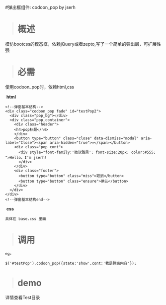 
#弹出框组件: codoon_pop by jserh
> # 概述

模仿bootcss的模态框，依赖jQuery或者zepto,写了一个简单的弹出层，可扩展性强

> # 必需

使用codoon_pop时，依赖html,css

&nbsp;**html**
```
<!--弹窗基本结构-->
<div class="codoon_pop fade" id="testPop2">
  <div class="pop_bg"></div>
  <div class="pop_container">
    <div class="header">
    <h4>pop标题</h4>
    </div> 
    <button type="button" class="close" data-dismiss="modal" aria-label="Close"><span aria-hidden="true">×</span></button>
    <div class="pop_cont">
      <div style="font-family:'微软雅黑'; font-size:20px; color:#555; ">Hello，I'm jserh!
      </div>
    </div>
    <div class="footer">
      <button type="button" class="miss">取消</button>
      <button type="button" class="ensure">确认</button>
    </div>
  </div> 
</div>
<!--弹窗基本结构end-->
```
&nbsp;**css**
```
具体在 base.css 里面
```
> # 调用

```
eg:

$('#testPop').codoon_pop({state:'show',cont:'我是弹窗内容'});

```

> # demo

详情查看Test目录
